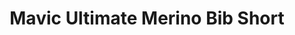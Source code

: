 ---
layout: shop-single
title: Mavic Ultimate Merino Bib Short
id: "SP001360"
make: "Mavic Ultimate Merino Bib Short"
model: 
brand_logo: "/globalassets/brand-logos/mavic.png"
name: "Mavic Ultimate Merino Bib Short"
star_rating: "0"
price_current: "$220.00"
price_msrp: 
price_discount: 
availability: "In Stock"
description: "&#35;&#35; MAVIC ULTIMATE MERINO BIB SHORT

&#35;&#35;&#35; COMFORT IN COOL WEATHER

Cool-weather riding can be uncomfortable if you're not wearing the right
apparel. Merino wool cycling apparel can keep you warm on your ride while also
providing natural moisture-wicking and odor control. The Mavic Ultimate Merino
Bib Short is a unique bib short that combines Merino wool with added support.
The Merino wool fibers regulate body temperature and wick away moisture. It
helps block wind and helps support leg muscles and provides excellent
performance. The Ergo 3D Pro chamois features Ortholite multi-layer
construction that absorbs vibrations better.

&#35;&#35;&#35; Features

  * **Merino wool fibers** wick moistures and keep you warm in the cool weather
  * **Ergo 3D Pro chamois** with Ortholite multi-layer construction
  * **The woven fabric** helps to block wind

Sizing Size | Small | Medium | Large | Extra Large | XX-Large  
---|---|---|---|---|---  
Chest (cm) | 88 - 92cm | 93 - 97cm | 98 - 102cm | 103 - 108cm | 109 - 114cm  
Waist (cm) | 76 - 80cm | 81 - 84cm | 85 - 90cm | 91 - 96cm | 97 - 102cm  
Hip (cm) | 90 - 94cm | 95 - 98cm | 99 - 104cm | 105 - 110cm | 111 - 116cm

"
meta_description: "MAVIC ULTIMATE MERINO BIB SHORT  COMFORT IN COOL WEATHER  Coolweather riding can be uncomfortable if youre not wearing the right apparel. Merino wool cycling apparel can keep you warm on your ride while also providing natural moisturewicking and odor control. The Mavic Ultimate Merino Bib Short is a unique bib short that combines Merino wool with added support."
meta_keywords: "SP001360, Mavic Ultimate Merino Bib Short, Men's Bib Shorts, Mavic, Apparel - Warehouse Sale, Shorts - Warehouse Sale"
og_description: 
og_title: 
og_type: 
og_url: 
og_image: 
og_audio: 
og_determiner: 
og_locale: 
og_locale_alternate: 
og_site_name: 
og_video: 
og_image_secure_url: 
og_image_type: 
og_image_width: 
og_image_height: 
og_image_alt: 
og_video_secure_url: 
og_video_type: 
og_video_width: 
og_video_height: 
og_audio_secure_url: 
og_audio_type: 
twitter_card: 
twitter_site: 
twitter_creator: 
twitter_image: 
twitter_title: 

---